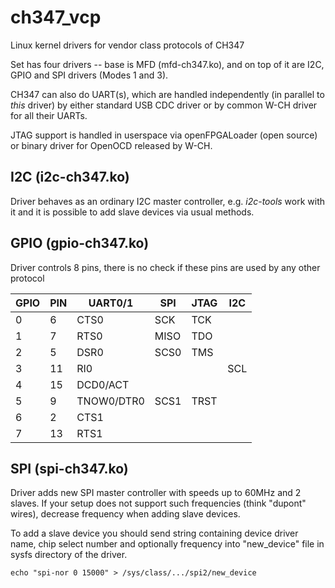 # ch347_vcp
Linux kernel drivers for vendor class protocols of CH347

Set has four drivers -- base is MFD (mfd-ch347.ko), and on top of it are I2C, GPIO and SPI drivers (Modes 1 and 3).

CH347 can also do UART(s), which are handled independently (in parallel to _this_ driver) by either standard USB CDC driver or
by common W-CH driver for all their UARTs.

JTAG support is handled in userspace via openFPGALoader (open source) or binary driver for OpenOCD released by W-CH.

## I2C (i2c-ch347.ko)
Driver behaves as an ordinary I2C master controller, e.g. _i2c-tools_ work with it and it
is possible to add slave devices via usual methods.

## GPIO (gpio-ch347.ko)
Driver controls 8 pins, there is no check if these pins are used by any other protocol

GPIO | PIN | UART0/1 | SPI | JTAG | I2C
-|-|-|-|-|-
0 | 6 | CTS0 | SCK | TCK
1  | 7 | RTS0|MISO | TDO
2 | 5 | DSR0 | SCS0 | TMS
3 | 11 |  RI0 |||SCL
4 | 15 | DCD0/ACT |||
5 | 9 | TNOW0/DTR0|SCS1|TRST
6 |2| CTS1
7 | 13 |RTS1

## SPI (spi-ch347.ko)
Driver adds new SPI master controller with speeds up to 60MHz and 2 slaves. If your setup does not support such frequencies (think "dupont" wires),
decrease frequency when adding slave devices.

To add a slave device you should send string containing device driver name, chip select number and optionally frequency into "new_device" file in sysfs directory of the driver.
```
echo "spi-nor 0 15000" > /sys/class/.../spi2/new_device
```
